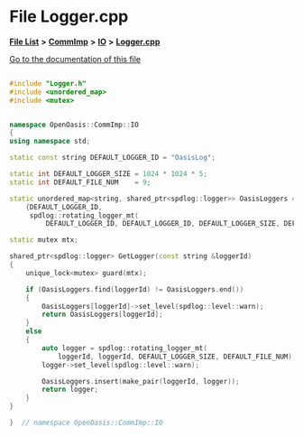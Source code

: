 

# File Logger.cpp

[**File List**](files.md) **>** [**CommImp**](dir_6202b98a8704f42b1ea358646461643f.md) **>** [**IO**](dir_3b1940e7bde9c1f91eabae8dc723b4f2.md) **>** [**Logger.cpp**](_logger_8cpp.md)

[Go to the documentation of this file](_logger_8cpp.md)


```C++

#include "Logger.h"
#include <unordered_map>
#include <mutex>


namespace OpenOasis::CommImp::IO
{
using namespace std;

static const string DEFAULT_LOGGER_ID = "OasisLog";

static int DEFAULT_LOGGER_SIZE = 1024 * 1024 * 5;
static int DEFAULT_FILE_NUM    = 9;

static unordered_map<string, shared_ptr<spdlog::logger>> OasisLoggers = {
    {DEFAULT_LOGGER_ID,
     spdlog::rotating_logger_mt(
         DEFAULT_LOGGER_ID, DEFAULT_LOGGER_ID, DEFAULT_LOGGER_SIZE, DEFAULT_FILE_NUM)}};

static mutex mtx;

shared_ptr<spdlog::logger> GetLogger(const string &loggerId)
{
    unique_lock<mutex> guard(mtx);

    if (OasisLoggers.find(loggerId) != OasisLoggers.end())
    {
        OasisLoggers[loggerId]->set_level(spdlog::level::warn);
        return OasisLoggers[loggerId];
    }
    else
    {
        auto logger = spdlog::rotating_logger_mt(
            loggerId, loggerId, DEFAULT_LOGGER_SIZE, DEFAULT_FILE_NUM);
        logger->set_level(spdlog::level::warn);

        OasisLoggers.insert(make_pair(loggerId, logger));
        return logger;
    }
}

}  // namespace OpenOasis::CommImp::IO
```


